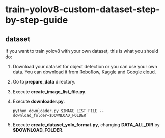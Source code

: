 # train-yolov8-custom-dataset-step-by-step-guide

<p align="center">

    
   
</a>
</p>

## dataset

If you want to train yolov8 with your own dataset, this is what you should do:


1. Download your dataset for object detection or you can use your own data. You can download it from [Roboflow](https://public.roboflow.com), [Kaggle](https://www.kaggle.com/datasets) and [Google cloud](https://console.cloud.google.com/marketplace/browse?filter=solution-type:dataset&_ga=2.176674853.121651961.1691138448-1707843902.1691138448&pli=1).
2. Go to **prepare_data** directory.
3. Execute **create_image_list_file.py**.
4. Execute **downloader.py**.

       python downloader.py $IMAGE_LIST_FILE --download_folder=$DOWNLOAD_FOLDER

5. Execute **create_dataset_yolo_format.py**, changing **DATA_ALL_DIR** by **$DOWNLOAD_FOLDER**.
